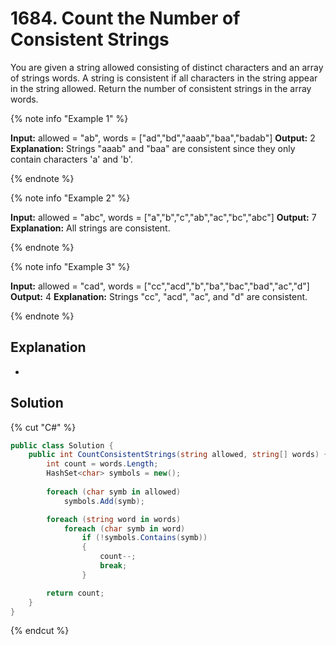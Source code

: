 # 1684. Count the Number of Consistent Strings

You are given a string allowed consisting of distinct characters and an array of strings words. A string is consistent if all characters in the string appear in the string allowed. Return the number of consistent strings in the array words.

{% note info "Example 1" %}

**Input:** allowed = "ab", words = ["ad","bd","aaab","baa","badab"]
**Output:** 2
**Explanation:** Strings "aaab" and "baa" are consistent since they only contain characters 'a' and 'b'.

{% endnote %}

{% note info "Example 2" %}

**Input:** allowed = "abc", words = ["a","b","c","ab","ac","bc","abc"]
**Output:** 7
**Explanation:** All strings are consistent.

{% endnote %}

{% note info "Example 3" %}

**Input:** allowed = "cad", words = ["cc","acd","b","ba","bac","bad","ac","d"]
**Output:** 4
**Explanation:** Strings "cc", "acd", "ac", and "d" are consistent.

{% endnote %}

## Explanation
-

## Solution
{% cut "C#" %}
```cs
public class Solution {
    public int CountConsistentStrings(string allowed, string[] words) {
        int count = words.Length;
        HashSet<char> symbols = new();
        
        foreach (char symb in allowed)
            symbols.Add(symb);

        foreach (string word in words)
            foreach (char symb in word)
                if (!symbols.Contains(symb))
                {
                    count--;
                    break;   
                }

        return count;
    }
}
```
{% endcut %}